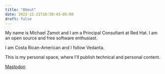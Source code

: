 ```yaml
---
title: "About"
date: 2022-11-21T16:39:43-05:00
draft: false 
---
```


My name is Michael Zamot and I am a Principal Consultant at Red Hat.
I am an open source and free software enthusiast.

I am Costa Rican-American and I follow Vedanta.

This is my personal space, where I'll publish technical and personal content.

<a rel="me" href="https://techhub.social/@mzamot">Mastodon</a>
